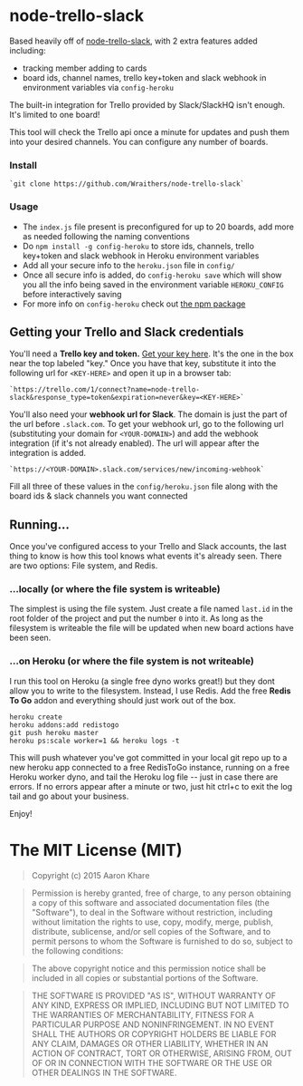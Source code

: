 # node-trello-slack

Based heavily off of [node-trello-slack](https://www.npmjs.com/package/node-trello-slack), with 2 extra features added including:

- tracking member adding to cards
- board ids, channel names, trello key+token and slack webhook in environment variables via `config-heroku`

The built-in integration for Trello provided by Slack/SlackHQ isn't enough. It's limited to one board!

This tool will check the Trello api once a minute for updates and push them into your desired channels. You can configure any number of boards.

### Install

	`git clone https://github.com/Wraithers/node-trello-slack`

### Usage

- The `index.js` file present is preconfigured for up to 20 boards, add more as needed following the naming conventions
- Do `npm install -g config-heroku` to store ids, channels, trello key+token and slack webhook in Heroku environment variables
- Add all your secure info to the `heroku.json` file in `config/`
- Once all secure info is added, do `config-heroku save` which will show you all the info being saved in the environment variable `HEROKU_CONFIG` before interactively saving
- For more info on `config-heroku` check out [the npm package](https://www.npmjs.com/package/config-heroku)

## Getting your Trello and Slack credentials

You'll need a **Trello key and token.** [Get your key here](https://trello.com/1/appKey/generate). It's the one in the box near the top labeled "key." Once you have that key, substitute it into the following url for `<KEY-HERE>` and open it up in a browser tab:

    `https://trello.com/1/connect?name=node-trello-slack&response_type=token&expiration=never&key=<KEY-HERE>`

You'll also need your **webhook url for Slack**. The domain is just the part of the url before `.slack.com`. To get your webhook url, go to the following url (substituting your domain for `<YOUR-DOMAIN>`) and add the webhook integration (if it's not already enabled). The url will appear after the integration is added.

    `https://<YOUR-DOMAIN>.slack.com/services/new/incoming-webhook`

Fill all three of these values in the `config/heroku.json` file along with the board ids & slack channels you want connected

## Running...

Once you've configured access to your Trello and Slack accounts, the last thing to know is how this tool knows what events it's already seen. There are two options: File system, and Redis.

### ...locally (or where the file system is writeable)

The simplest is using the file system. Just create a file named `last.id` in the root folder of the project and put the number `0` into it. As long as the filesystem is writeable the file will be updated when new board actions have been seen.

### ...on Heroku (or where the file system is not writeable)

I run this tool on Heroku (a single free dyno works great!) but they dont allow you to write to the filesystem. Instead, I use Redis. Add the free **Redis To Go** addon and everything should just work out of the box.

    heroku create
    heroku addons:add redistogo
    git push heroku master
    heroku ps:scale worker=1 && heroku logs -t

This will push whatever you've got committed in your local git repo up to a new heroku app connected to a free RedisToGo instance, running on a free Heroku worker dyno, and tail the Heroku log file -- just in case there are errors. If no errors appear after a minute or two, just hit ctrl+c to exit the log tail and go about your business.

Enjoy!

# The MIT License (MIT)

> Copyright (c) 2015 Aaron Khare

> Permission is hereby granted, free of charge, to any person obtaining a copy
of this software and associated documentation files (the "Software"), to deal
in the Software without restriction, including without limitation the rights
to use, copy, modify, merge, publish, distribute, sublicense, and/or sell
copies of the Software, and to permit persons to whom the Software is
furnished to do so, subject to the following conditions:

> The above copyright notice and this permission notice shall be included in
all copies or substantial portions of the Software.

> THE SOFTWARE IS PROVIDED "AS IS", WITHOUT WARRANTY OF ANY KIND, EXPRESS OR
IMPLIED, INCLUDING BUT NOT LIMITED TO THE WARRANTIES OF MERCHANTABILITY,
FITNESS FOR A PARTICULAR PURPOSE AND NONINFRINGEMENT. IN NO EVENT SHALL THE
AUTHORS OR COPYRIGHT HOLDERS BE LIABLE FOR ANY CLAIM, DAMAGES OR OTHER
LIABILITY, WHETHER IN AN ACTION OF CONTRACT, TORT OR OTHERWISE, ARISING FROM,
OUT OF OR IN CONNECTION WITH THE SOFTWARE OR THE USE OR OTHER DEALINGS IN
THE SOFTWARE.
